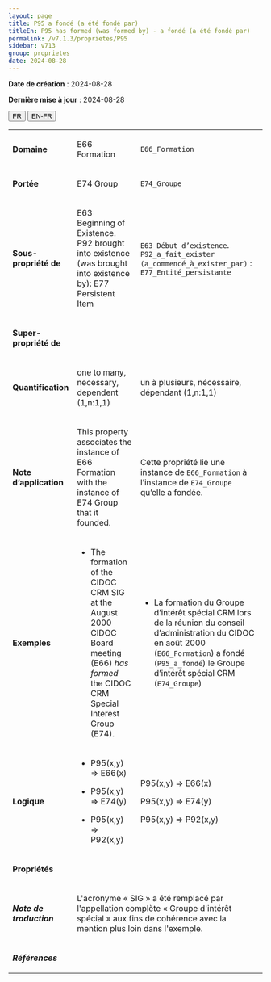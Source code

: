 ```yaml
---
layout: page
title: P95 a fondé (a été fondé par)
titleEn: P95 has formed (was formed by) - a fondé (a été fondé par)
permalink: /v7.1.3/proprietes/P95
sidebar: v713
group: proprietes
date: 2024-08-28
---
```


**Date de création** : 2024-08-28

**Dernière mise à jour** : 2024-08-28

<div class="lang-buttons">
 <button id="fr" class="activate">FR</button>
 <button id="en-fr">EN-FR</button>
</div>

<table>
<tbody>
<tr>
<td><p><strong>Domaine</strong></p></td>
<td class="en">
<p>E66 Formation</p>
</td>
<td>
<p><code class="language-plaintext highlighter-rouge">E66_Formation</code></p>
</td>
</tr>
<tr>
<td><p><strong>Portée</strong></p></td>
<td class="en">
<p>E74 Group</p>
</td>
<td>
<p><code class="language-plaintext highlighter-rouge">E74_Groupe</code></p>
</td>
</tr>
<tr>
<td><p><strong>Sous-propriété de</strong></p></td>
<td class="en">
<p>E63 Beginning of Existence. P92 brought into existence (was brought into existence by): E77 Persistent Item</p>
</td>
<td>
<p><code class="language-plaintext highlighter-rouge">E63_Début_d’existence</code>. <code class="language-plaintext highlighter-rouge">P92_a_fait_exister (a_commencé_à_exister_par)</code> : <code class="language-plaintext highlighter-rouge">E77_Entité_persistante</code> </p>
</td>
</tr>
<tr>
<td><p><strong>Super-propriété de</strong></p></td>
<td class="en">
</td>
<td>
</td>
</tr>
<tr>
<td><p><strong>Quantification</strong></p></td>
<td class="en">
<p>one to many, necessary, dependent (1,n:1,1)</p>
</td>
<td>
<p>un à plusieurs, nécessaire, dépendant (1,n:1,1)</p>
</td>
</tr>
<tr>
<td><p><strong>Note d’application</strong></p></td>
<td class="en">
<p>This property associates the instance of E66 Formation with the instance of E74 Group that it founded.</p>
</td>
<td>
<p>Cette propriété lie une instance de <code class="language-plaintext highlighter-rouge">E66_Formation</code> à l’instance de <code class="language-plaintext highlighter-rouge">E74_Groupe</code> qu’elle a fondée.</p>
</td>
</tr>
<tr>
<td><p><strong>Exemples</strong></p></td>
<td class="en">
<ul>
<li><p>The formation of the CIDOC CRM SIG at the August 2000 CIDOC Board meeting (E66) <em>has formed</em> the CIDOC CRM Special Interest Group (E74).</p>
</li>
</ul>
</td>
<td>
<ul>
<li><p>La formation du Groupe d’intérêt spécial CRM lors de la réunion du conseil d’administration du CIDOC en août 2000 (<code class="language-plaintext highlighter-rouge">E66_Formation</code>) a fondé (<code class="language-plaintext highlighter-rouge">P95_a_fondé</code>) le Groupe d’intérêt spécial CRM (<code class="language-plaintext highlighter-rouge">E74_Groupe</code>)</p>
</li>
</ul>
</td>
</tr>
<tr>
<td><p><strong>Logique</strong></p></td>
<td class="en">
<ul>
<li><p>P95(x,y) ⇒ E66(x)</p>
</li>
<li><p>P95(x,y) ⇒ E74(y) </p>
</li>
<li><p>P95(x,y) ⇒ P92(x,y)</p>
</li>
</ul>
</td>
<td>
<p>P95(x,y) ⇒ E66(x)</p>
<p>P95(x,y) ⇒ E74(y)</p>
<p>P95(x,y) ⇒ P92(x,y)</p>
</td>
</tr>
<tr>
<td><p><strong>Propriétés</strong></p></td>
<td class="en">
</td>
<td>
</td>
</tr>
<tr>
<td><p><strong><em>Note de traduction</em></strong></p></td>
<td colspan="2">
<p>L'acronyme « SIG » a été remplacé par l'appellation complète « Groupe d'intérêt spécial » aux fins de cohérence avec la mention plus loin dans l'exemple. </p>
</td>
</tr>
<tr>
<td><p><strong><em>Références</em></strong></p></td>
<td colspan="2">
<p><em></em></p>
</td>
</tr>
</tbody>
</table>

